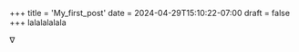 +++
title = 'My_first_post'
date = 2024-04-29T15:10:22-07:00
draft = false
+++
lalalalalala

$\nabla$
